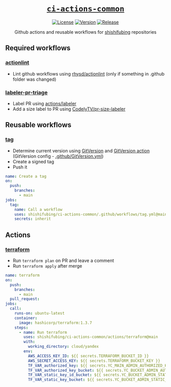 <div align="center" markdown="1">

# [`ci-actions-common`][url-repo]

[![License][badge-license]][url-license]
[![Version][badge-version]][url-version]
[![Release][badge-release]][url-release]

Github actions and reusable workflows for [shishifubing][url-owner] repositories

</div>

## Required workflows

### [actionlint]

- Lint github workflows using [rhysd/actionlint][url-actionlint]
  (only if something in .github folder was changed)

### [labeler-pr-triage]

- Label PR using [actions/labeler][url-prlabeler]
- Add a size label to PR using [CodelyTV/pr-size-labeler][url-prsizelabeler]

## Reusable workflows

### [tag]

- Determine current version using [GitVersion][url-gitversion] and
  [GitVersion action][url-gitversion-action] (GitVersion config - [.github/GitVersion.yml])
- Create a signed tag
- Push it

```yml
name: Create a tag
on:
  push:
    branches:
      - main
jobs:
  tag:
    name: Call a workflow
    uses: shishifubing/ci-actions-common/.github/workflows/tag.yml@main
    secrets: inherit
```

## Actions

### [terraform]

- Run `terraform plan` on PR and leave a comment
- Run `terraform apply` after merge

```yml
name: terraform
on:
  push:
    branches:
      - main
  pull_request:
jobs:
  call:
    runs-on: ubuntu-latest
    container:
      image: hashicorp/terraform:1.3.7
    steps:
      - name: Run terraform
        uses: shishifubing/ci-actions-common/actions/terraform@main
        with:
          working_directory: cloud/yandex
        env:
          AWS_ACCESS_KEY_ID: ${{ secrets.TERRAFORM_BUCKET_ID }}
          AWS_SECRET_ACCESS_KEY: ${{ secrets.TERRAFORM_BUCKET_KEY }}
          TF_VAR_authorized_key: ${{ secrets.YC_MAIN_ADMIN_AUTHORIZED_KEY }}
          TF_VAR_authorized_key_bucket: ${{ secrets.YC_BUCKET_ADMIN_AUTHORIZED_KEY }}
          TF_VAR_static_key_id_bucket: ${{ secrets.YC_BUCKET_ADMIN_STATIC_KEY_ID }}
          TF_VAR_static_key_bucket: ${{ secrets.YC_BUCKET_ADMIN_STATIC_KEY }}
```

<!-- relative links -->

[terraform]: actions/terraform/action.yml
[tag]: .github/workflows/tag.yml
[actionlint]: .github/workflows/actionlint.yml
[.github/gitversion.yml]: .github/GitVersion.yml
[labeler-issue-triage]: .github/workflows/labeler-issue-triage.yml
[labeler-pr-triage]: .github/workflows/labeler-pr-triage.yml

<!-- project links -->

[url-license]: https://github.com/shishifubing/ci-actions-common/blob/main/LICENSE
[url-repo]: https://github.com/shishifubing/ci-actions-common
[url-release]: https://github.com/shishifubing/ci-actions-common/actions/workflows/nightly.yml
[url-version]: https://github.com/shishifubing/ci-actions-common/releases/latest

<!-- external links -->

[url-owner]: https://github.com/shishifubing
[url-conventionalcommits]: https://conventionalcommits.org
[url-gitversion-action]: https://github.com/GitTools/actions
[url-gitversion]: https://github.com/GitTools/GitVersion
[url-actionlint]: https://github.com/rhysd/actionlint
[url-issuelabeler]: https://github.com/github/issue-labeler
[url-prlabeler]: https://github.com/actions/labeler
[url-prsizelabeler]: https://github.com/CodelyTV/pr-size-labeler

<!-- project badge links -->

[badge-license]: https://img.shields.io/github/license/shishifubing/ci-actions-common.svg
[badge-release]: https://github.com/shishifubing/ci-actions-common/actions/workflows/release.yml/badge.svg?branch=main
[badge-version]: https://img.shields.io/github/v/release/shishifubing/ci-actions-common?label=version
